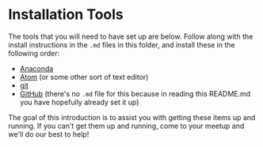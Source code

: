 # Installation Tools

The tools that you will need to have set up are below. Follow along with the 
install instructions in the `.md` files in this folder, and install 
these in the following order: 

* [Anaconda](https://www.continuum.io/downloads)
* [Atom](https://atom.io/docs/v0.191.0/getting-started-installing-atom) (or some other sort of text editor)
* [git](https://git-scm.com/) 
* [GitHub](https://github.com/) (there's no `.md` file for this because in reading this README.md you have hopefully already set it up)

The goal of this introduction is to assist you with getting these items up 
and running. If you can't get them up and running, come to your meetup and we'll do our best to help! 
